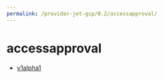 ```yaml
---
permalink: /provider-jet-gcp/0.2/accessapproval/
---
```


# accessapproval



* [v1alpha1](v1alpha1/index.md)